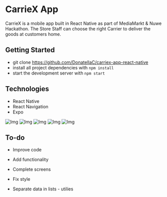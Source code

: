 # CarrieX App

CarrieX is a mobile app built in React Native as part of MediaMarkt & Nuwe Hackathon. The Store Staff can choose the right Carrier to deliver the goods at customers home.

## Getting Started

- git clone <https://github.com/DonatellaC/carriex-app-react-native>
- install all project dependencies with `npm install`
- start the development server with `npm start`

## Technologies

- React Native
- React Navigation
- Expo

![Img](./images/parcel-list.jpeg)
![Img](./images/button-parcel-list.jpeg)
![Img](./images/add.jpeg)
![Img](./images/parcel-details.jpeg)
![Img](./images/carrier-parcel-list.jpeg)

## To-do

- Improve code

- Add functionality

- Complete screens

- Fix style

- Separate data in lists - utilies
